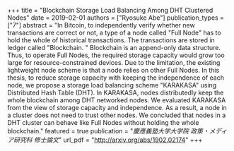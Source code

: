 +++
title = "Blockchain Storage Load Balancing Among DHT Clustered Nodes"
date = 2019-02-01
authors = ["Ryosuke Abe"]
publication_types = ["7"]
abstract = "In Bitcoin, to independently verify whether new transactions are correct or not, a type of a node called \"Full Node\" has to hold the whole of historical transactions. The transactions are stored in ledger called \"Blockchain. \" Blockchain is an append-only data structure. Thus, to operate Full Nodes, the required storage capacity would grow too large for resource-constrained devices. Due to the limitation, the existing lightweight node scheme is that a node relies on other Full Nodes. In this thesis, to reduce storage capacity with keeping the independence of each node, we propose a storage load balancing scheme \"KARAKASA\" using Distributed Hash Table (DHT). In KARAKASA, nodes distributedly keep the whole blockchain among DHT networked nodes. We evaluated KARAKASA from the view of storage capacity and independence. As a result, a node in a cluster does not need to trust other nodes. We concluded that nodes in a DHT cluster can behave like Full Nodes without holding the whole blockchain."
featured = true
publication = "*慶應義塾大学大学院 政策・メディア研究科 修士論文*"
url_pdf = "http://arxiv.org/abs/1902.02174"
+++

